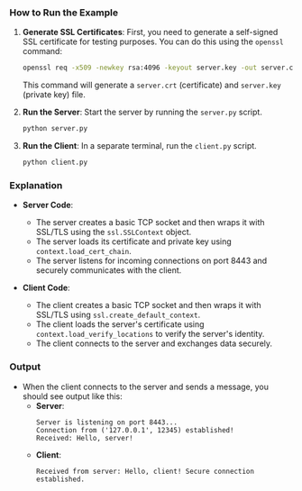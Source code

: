 ### **How to Run the Example**

1. **Generate SSL Certificates**: First, you need to generate a self-signed SSL certificate for testing purposes. You can do this using the `openssl` command:

   ```bash
   openssl req -x509 -newkey rsa:4096 -keyout server.key -out server.crt -days 365 -nodes
   ```

   This command will generate a `server.crt` (certificate) and `server.key` (private key) file.

2. **Run the Server**: Start the server by running the `server.py` script.

   ```bash
   python server.py
   ```

3. **Run the Client**: In a separate terminal, run the `client.py` script.

   ```bash
   python client.py
   ```

### **Explanation**

- **Server Code**:
  - The server creates a basic TCP socket and then wraps it with SSL/TLS using the `ssl.SSLContext` object.
  - The server loads its certificate and private key using `context.load_cert_chain`.
  - The server listens for incoming connections on port 8443 and securely communicates with the client.

- **Client Code**:
  - The client creates a basic TCP socket and then wraps it with SSL/TLS using `ssl.create_default_context`.
  - The client loads the server's certificate using `context.load_verify_locations` to verify the server's identity.
  - The client connects to the server and exchanges data securely.

### **Output**

- When the client connects to the server and sends a message, you should see output like this:
  - **Server**:
    ```
    Server is listening on port 8443...
    Connection from ('127.0.0.1', 12345) established!
    Received: Hello, server!
    ```
  - **Client**:
    ```
    Received from server: Hello, client! Secure connection established.
    ```